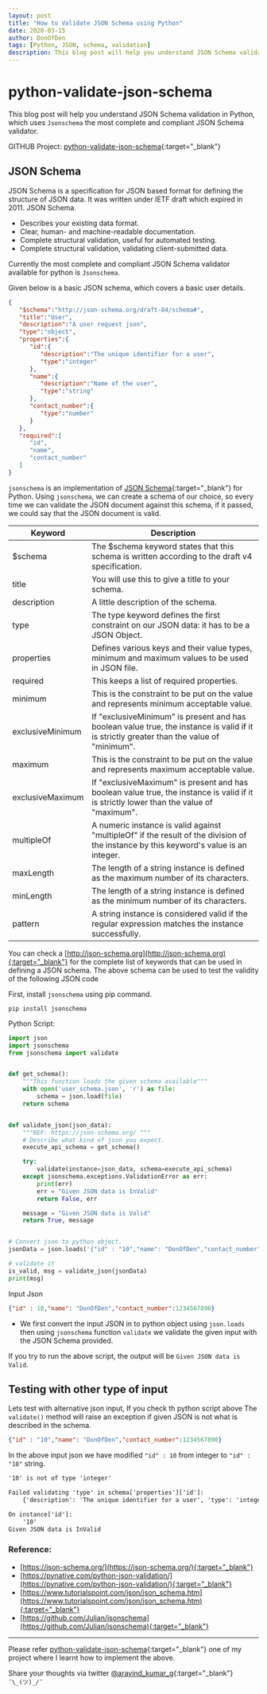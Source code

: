 ```yaml
---
layout: post
title: "How to Validate JSON Schema using Python"
date: 2020-03-15
author: DonOfDen
tags: [Python, JSON, schema, validation]
description: This blog post will help you understand JSON Schema validation in Python, which uses `Jsonschema` the most complete and compliant JSON Schema validator.
---
```


# python-validate-json-schema

This blog post will help you understand JSON Schema validation in Python, which uses `Jsonschema` the most complete and compliant JSON Schema validator.

GITHUB Project: [python-validate-json-schema](https://github.com/donofden/python-validate-json-schema){:target="_blank"}

## JSON Schema

JSON Schema is a specification for JSON based format for defining the structure of JSON data. It was written under IETF draft which expired in 2011. JSON Schema.

- Describes your existing data format.
- Clear, human- and machine-readable documentation.
- Complete structural validation, useful for automated testing.
- Complete structural validation, validating client-submitted data.

Currently the most complete and compliant JSON Schema validator available for python is `Jsonschema`.

Given below is a basic JSON schema, which covers a basic user details.


```json
{
   "$schema":"http://json-schema.org/draft-04/schema#",
   "title":"User",
   "description":"A user request json",
   "type":"object",
   "properties":{
      "id":{
         "description":"The unique identifier for a user",
         "type":"integer"
      },
      "name":{
         "description":"Name of the user",
         "type":"string"
      },
      "contact_number":{
         "type":"number"
      }
   },
   "required":[
      "id",
      "name",
      "contact_number"
   ]
}
```

`jsonschema` is an implementation of [JSON Schema](https://json-schema.org/){:target="_blank"} for Python. Using `jsonschema`, we can create a schema of our choice, so every time we can validate the JSON document against this schema, if it passed, we could say that the JSON document is valid.

Keyword | Description |
--- | --- |
$schema | The $schema keyword states that this schema is written according to the draft v4 specification. |
title | You will use this to give a title to your schema. |
description | A little description of the schema. |
type | The type keyword defines the first constraint on our JSON data: it has to be a JSON Object. |
properties | Defines various keys and their value types, minimum and maximum values to be used in JSON file. |
required | This keeps a list of required properties. |
minimum | This is the constraint to be put on the value and represents minimum acceptable value. |
exclusiveMinimum | If "exclusiveMinimum" is present and has boolean value true, the instance is valid if it is strictly greater than the value of "minimum". |
maximum | This is the constraint to be put on the value and represents maximum acceptable value. |
exclusiveMaximum | If "exclusiveMaximum" is present and has boolean value true, the instance is valid if it is strictly lower than the value of "maximum". |
multipleOf | A numeric instance is valid against "multipleOf" if the result of the division of the instance by this keyword's value is an integer. |
maxLength | The length of a string instance is defined as the maximum number of its characters. |
minLength | The length of a string instance is defined as the minimum number of its characters. |
pattern | A string instance is considered valid if the regular expression matches the instance successfully. |

You can check a [http://json-schema.org](http://json-schema.org){:target="_blank"} for the complete list of keywords that can be used in defining a JSON schema. The above schema can be used to test the validity of the following JSON code 

First, install `jsonschema` using pip command.

```pip
pip install jsonschema
```

Python Script:

```python
import json
import jsonschema
from jsonschema import validate


def get_schema():
    """This function loads the given schema available"""
    with open('user_schema.json', 'r') as file:
        schema = json.load(file)
    return schema


def validate_json(json_data):
    """REF: https://json-schema.org/ """
    # Describe what kind of json you expect.
    execute_api_schema = get_schema()

    try:
        validate(instance=json_data, schema=execute_api_schema)
    except jsonschema.exceptions.ValidationError as err:
        print(err)
        err = "Given JSON data is InValid"
        return False, err

    message = "Given JSON data is Valid"
    return True, message


# Convert json to python object.
jsonData = json.loads('{"id" : "10","name": "DonOfDen","contact_number":1234567890}')

# validate it
is_valid, msg = validate_json(jsonData)
print(msg)
```

Input Json
```json
{"id" : 10,"name": "DonOfDen","contact_number":1234567890}
```

- We first convert the input JSON in to python object using `json.loads` then using `jsonschema` function `validate` we validate the given input with the JSON Schema provided.

If you try to run the above script, the output will be `Given JSON data is Valid`. 

## Testing with other type of input

Lets test with alternative json input, If you check th python script above The `validate()` method will raise an exception if given JSON is not what is described in the schema.

```json
{"id" : "10","name": "DonOfDen","contact_number":1234567890}
```
In the above input json we have modified `"id" : 10` from integer to `"id" : "10"` string.

```txt
'10' is not of type 'integer'

Failed validating 'type' in schema['properties']['id']:
    {'description': 'The unique identifier for a user', 'type': 'integer'}

On instance['id']:
    '10'
Given JSON data is InValid

```

### Reference:

- [https://json-schema.org/](https://json-schema.org/){:target="_blank"}
- [https://pynative.com/python-json-validation/](https://pynative.com/python-json-validation/){:target="_blank"}
- [https://www.tutorialspoint.com/json/json_schema.htm](https://www.tutorialspoint.com/json/json_schema.htm){:target="_blank"}
- [https://github.com/Julian/jsonschema](https://github.com/Julian/jsonschema){:target="_blank"}

----------------------
Please refer [python-validate-json-schema](https://github.com/donofden/python-validate-json-schema){:target="_blank"} one of my project where I learnt how to implement the above.

Share your thoughts via twitter [@aravind_kumar_g](https://twitter.com/aravind_kumar_g){:target="_blank"} ``¯\_(ツ)_/¯``
